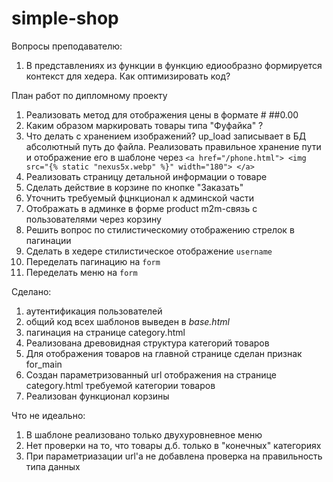 # simple-shop
Вопросы преподавателю:
1. В представлениях из функции в функцию едиообразно формируется контекст для хедера. Как оптимизировать код?


План работ по дипломному проекту
1. Реализовать метод для отображения цены в формате # ##0.00
1. Каким образом маркировать товары типа "Фуфайка" ?
1. Что делать с хранением изображений? up_load записывает в БД абсолютный путь до файла. Реализовать правильное хранение пути и отображение его в шаблоне через `<a href="/phone.html">
              <img src="{% static "nexus5x.webp" %}" width="180">
            </a>`
1. Реализовать страницу детальной информации о товаре
1. Сделать действие в корзине по кнопке "Заказать"
1. Уточнить требуемый фцнкционал к админской части
1. Отображать в админке в форме product m2m-связь с пользователями через корзину
1. Решить вопрос по стилистическомиу отображению стрелок в пагинации
1. Сделать в хедере стилистическое отображение `username`
1. Переделать пагинацию на `form`
1. Переделать меню на `form`

Сделано:
1. аутентификация пользователей
1. общий код всех шаблонов выведен в *base.html*
1. пагинация на странице category.html
1. Реализована древовидная структура категорий товаров
1. Для отображения товаров на главной странице сделан признак for_main
1. Создан параметризованный url отображения на странице category.html требуемой категории товаров
1. Реализован функционал корзины

Что не идеально:
1. В шаблоне реализовано только двухуровневное меню
1. Нет проверки на то, что товары д.б. только в "конечных" категориях
1. При параметриазации url'а не добавлена проверка на правильность типа данных

